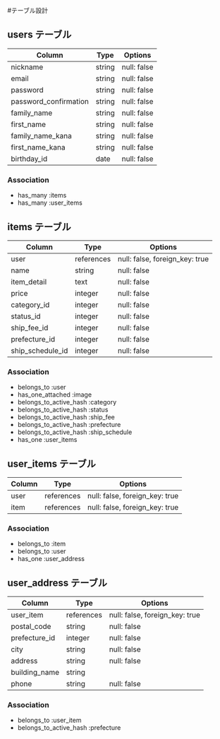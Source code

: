 #テーブル設計

## users テーブル

| Column                 | Type   | Options     |
| -----------------------| ------ | ----------- |
| nickname               | string | null: false |
| email                  | string | null: false |
| password               | string | null: false |
| password_confirmation  | string | null: false |
| family_name            | string | null: false |
| first_name             | string | null: false |
| family_name_kana       | string | null: false |
| first_name_kana        | string | null: false |
| birthday_id            | date   | null: false |

### Association

- has_many :items
- has_many :user_items

## items テーブル

| Column          | Type      | Options                        |
| --------------- | --------- | ------------------------------ |
| user            | references| null: false, foreign_key: true |
| name            | string    | null: false                    |
| item_detail     | text      | null: false                    |
| price           | integer   | null: false                    |
| category_id     | integer   | null: false                    |
| status_id       | integer   | null: false                    |
| ship_fee_id     | integer   | null: false                    |
| prefecture_id   | integer   | null: false                    | 
| ship_schedule_id| integer   | null: false                    |


### Association

- belongs_to :user
- has_one_attached :image
- belongs_to_active_hash :category
- belongs_to_active_hash :status
- belongs_to_active_hash :ship_fee
- belongs_to_active_hash :prefecture
- belongs_to_active_hash :ship_schedule
- has_one :user_items

## user_items テーブル

| Column       | Type       | Options                        |
| ------------ | ---------- | ------------------------------ |
| user         | references | null: false, foreign_key: true |
| item         | references | null: false, foreign_key: true |


### Association

- belongs_to :item 
- belongs_to :user
- has_one :user_address

## user_address テーブル

| Column       | Type       | Options                        |
| ------------ | ---------- | ------------------------------ |
| user_item    | references | null: false, foreign_key: true |
| postal_code  | string     | null: false                    |
| prefecture_id| integer    | null: false                    |
| city         | string     | null: false                    |
| address      | string     | null: false                    |
| building_name| string     |                                |
| phone        | string     | null: false                    | 



### Association

- belongs_to :user_item
- belongs_to_active_hash :prefecture
